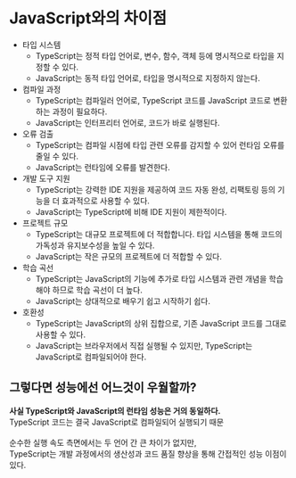 # JavaScript와의 차이점

+ 타입 시스템
  + TypeScript는 정적 타입 언어로, 변수, 함수, 객체 등에 명시적으로 타입을 지정할 수 있다.
  + JavaScript는 동적 타입 언어로, 타입을 명시적으로 지정하지 않는다.
+ 컴파일 과정
  + TypeScript는 컴파일러 언어로, TypeScript 코드를 JavaScript 코드로 변환하는 과정이 필요하다.
  + JavaScript는 인터프리터 언어로, 코드가 바로 실행된다.
+ 오류 검출
  + TypeScript는 컴파일 시점에 타입 관련 오류를 감지할 수 있어 런타임 오류를 줄일 수 있다.
  + JavaScript는 런타임에 오류를 발견한다.
+ 개발 도구 지원
  + TypeScript는 강력한 IDE 지원을 제공하여 코드 자동 완성, 리팩토링 등의 기능을 더 효과적으로 사용할 수 있다.
  + JavaScript는 TypeScript에 비해 IDE 지원이 제한적이다.
+ 프로젝트 규모
  + TypeScript는 대규모 프로젝트에 더 적합합니다. 타입 시스템을 통해 코드의 가독성과 유지보수성을 높일 수 있다.
  + JavaScript는 작은 규모의 프로젝트에 더 적합할 수 있다.
+ 학습 곡선
  + TypeScript는 JavaScript의 기능에 추가로 타입 시스템과 관련 개념을 학습해야 하므로 학습 곡선이 더 높다.
  + JavaScript는 상대적으로 배우기 쉽고 시작하기 쉽다.
+ 호환성
  + TypeScript는 JavaScript의 상위 집합으로, 기존 JavaScript 코드를 그대로 사용할 수 있다.
  + JavaScript는 브라우저에서 직접 실행될 수 있지만, TypeScript는 JavaScript로 컴파일되어야 한다.
 
## 그렇다면 성능에선 어느것이 우월할까?

<b>사실 TypeScript와 JavaScript의 런타임 성능은 거의 동일하다.</b><br>
TypeScript 코드는 결국 JavaScript로 컴파일되어 실행되기 때문
<br><br>
순수한 실행 속도 측면에서는 두 언어 간 큰 차이가 없지만, <br>
TypeScript는 개발 과정에서의 생산성과 코드 품질 향상을 통해 간접적인 성능 이점이있다.

